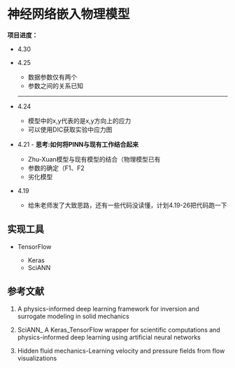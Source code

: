 # 神经网络嵌入物理模型



**项目进度：**

 * 4.30

 * 4.25

    * 数据参数仅有两个
    * 参数之间的关系已知

    ******
- 4.24
    - 模型中的x,y代表的是x,y方向上的应力
    - 可以使用DIC获取实验中应力图

- 4.21 - **思考:如何将PINN与现有工作结合起来**
    - Zhu-Xuan模型与现有模型的结合（物理模型已有
    - 参数的确定（F1、F2
    - 劣化模型


- 4.19
    * 给朱老师发了大致思路，还有一些代码没读懂，计划4.19-26把代码跑一下




## 实现工具

- TensorFlow 

    - Keras
    - SciANN



## 参考文献


1. A physics-informed deep learning framework for inversion and surrogate modeling in solid mechanics

2. SciANN_ A Keras_TensorFlow wrapper for scientific computations and physics-informed deep learning using artificial neural networks

3. Hidden fluid mechanics-Learning velocity and pressure fields from flow visualizations